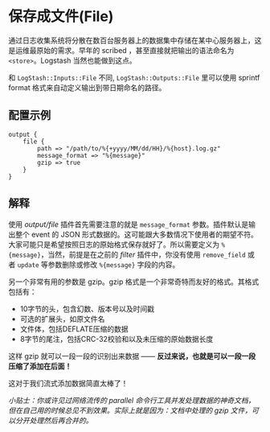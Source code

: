 # 保存成文件(File)

通过日志收集系统将分散在数百台服务器上的数据集中存储在某中心服务器上，这是运维最原始的需求。早年的 scribed ，甚至直接就把输出的语法命名为 `<store>`。Logstash 当然也能做到这点。

和 `LogStash::Inputs::File` 不同, `LogStash::Outputs::File` 里可以使用 sprintf format 格式来自动定义输出到带日期命名的路径。

## 配置示例

```
output {
    file {
        path => "/path/to/%{+yyyy/MM/dd/HH}/%{host}.log.gz"
        message_format => "%{message}"
        gzip => true
    }
}
```

## 解释

使用 *output/file* 插件首先需要注意的就是 `message_format` 参数。插件默认是输出整个 event 的 JSON 形式数据的。这可能跟大多数情况下使用者的期望不符。大家可能只是希望按照日志的原始格式保存就好了。所以需要定义为 `%{message}`，当然，前提是在之前的 *filter* 插件中，你没有使用 `remove_field` 或者 `update` 等参数删除或修改 `%{message}` 字段的内容。

另一个非常有用的参数是 gzip。gzip 格式是一个非常奇特而友好的格式。其格式包括有：

* 10字节的头，包含幻数、版本号以及时间戳
* 可选的扩展头，如原文件名
* 文件体，包括DEFLATE压缩的数据
* 8字节的尾注，包括CRC-32校验和以及未压缩的原始数据长度

这样 gzip 就可以一段一段的识别出来数据 —— **反过来说，也就是可以一段一段压缩了添加在后面！**

这对于我们流式添加数据简直太棒了！

*小贴士：你或许见过网络流传的 parallel 命令行工具并发处理数据的神奇文档，但在自己用的时候总见不到效果。实际上就是因为：文档中处理的 gzip 文件，可以分开处理然后再合并的。*


